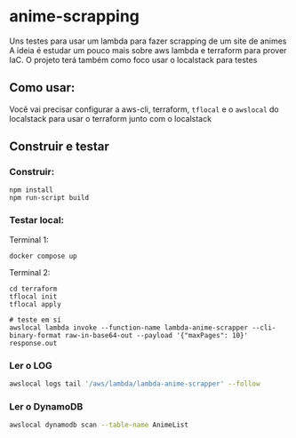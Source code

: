 # anime-scrapping

Uns testes para usar um lambda para fazer scrapping de um site de animes
A ideia é estudar um pouco mais sobre aws lambda e terraform para prover IaC. O projeto terá também como foco usar o localstack para testes

## Como usar:

Você vai precisar configurar a aws-cli, terraform, `tflocal` e o `awslocal` do localstack para usar o terraform junto com o localstack

## Construir e testar
### Construir: 
```
npm install 
npm run-script build
```

### Testar local:

Terminal 1:
```
docker compose up
```

Terminal 2:
```
cd terraform
tflocal init
tflocal apply

# teste em sí
awslocal lambda invoke --function-name lambda-anime-scrapper --cli-binary-format raw-in-base64-out --payload '{"maxPages": 10}' response.out
```

### Ler o LOG

```bash
awslocal logs tail '/aws/lambda/lambda-anime-scrapper' --follow
```

### Ler o DynamoDB

```bash
awslocal dynamodb scan --table-name AnimeList
```
